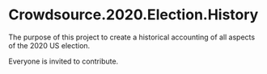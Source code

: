 # Crowdsource.2020.Election.History

The purpose of this project to create a historical accounting of all aspects of the 2020 US election.

Everyone is invited to contribute.
